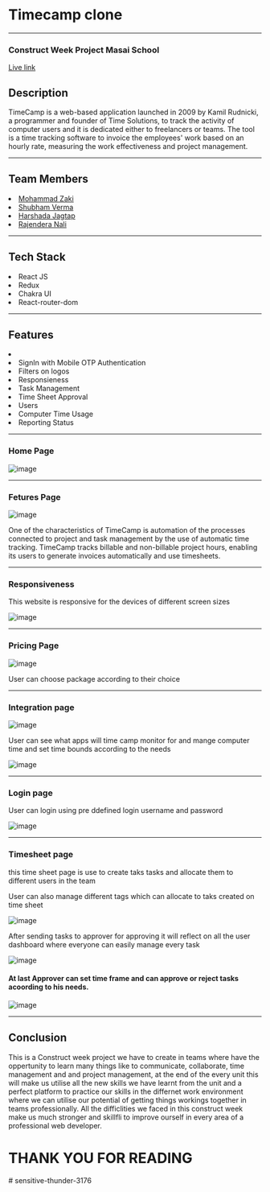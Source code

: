<h1>Timecamp clone</h1> 
<hr>
<h3>
Construct Week Project Masai School
</h3>
<a href="https://sensitive-thunder-3176.vercel.app/">Live link</a>

<h2>Description</h2>
<p>
TimeCamp is a web-based application launched in 2009 by Kamil Rudnicki, a programmer and founder of Time Solutions, to track the activity of computer users and it is dedicated either to freelancers or teams. The tool is a time tracking software to invoice the employees' work based on an hourly rate, measuring the work effectiveness and project management.
</p>
<hr/>
<h2>Team Members</h2>


<li>
<a href="https://www.linkedin.com/in/mohammad-zaki-b48821158/">Mohammad Zaki</a>
</li>
<li>
<a href="https://www.linkedin.com/in/shubham-verma-78768a157/">Shubham Verma</a>
</li>
<li>
<a href="https://www.linkedin.com/in/harshada-jagtap-88334a192/">Harshada Jagtap</a>
</li>
<li>
<a href="https://www.linkedin.com/in/rajendra-nali-760762170/">Rajendera Nali</a>
</li>


<hr/>
<h2>Tech Stack</h2>

<li>React JS</li>
<li>Redux</li>
<li>Chakra UI</li>
<li>React-router-dom</li>

<hr/>

<h2>Features</h2>
<li>
<li>SignIn with Mobile OTP Authentication</li>
<li>Filters on logos</li>
<li>Responsieness</li>
<li>Task Management</li>
<li>Time Sheet Approval</li>
<li>Users</li>
<li>Computer Time Usage</li>
<li>Reporting Status</li>



<hr/>
<h3>Home Page</h3>

![image](https://user-images.githubusercontent.com/94439105/187070549-994692ab-aa7e-4f4f-b608-9460b5a7add3.png)

<hr/>
<h3>
Fetures Page
</h3>

![image](https://user-images.githubusercontent.com/94439105/187070700-bd9a0328-1dd2-44f5-a53b-5e4e60df9506.png)

<p>
One of the characteristics of TimeCamp is automation of the processes connected to project and task management by the use of automatic time tracking. TimeCamp tracks billable and non-billable project hours, enabling its users to generate invoices automatically and use timesheets.
</p>

<hr/>
<h3>Responsiveness</h3>
<p>This website is responsive for the devices of different screen sizes</p>

![image](https://user-images.githubusercontent.com/94439105/187070740-86cff3a0-47be-476d-a1c1-ffb61758a5cc.png)

<hr/>
<h3>Pricing Page</h3> 

![image](https://user-images.githubusercontent.com/94439105/187070784-90b3f5ee-1f47-45ba-9f04-63209b0199a3.png)
<p>User can choose package according to their choice</p>

<hr/>
<h3>Integration page</h3>

![image](https://user-images.githubusercontent.com/94439105/187070847-ce94f36f-82dd-4432-a028-7d64feda482d.png)

<p>User can see what apps will time camp monitor for and mange computer time and set time bounds according to the needs</p>

![image](https://user-images.githubusercontent.com/94439105/187070873-dbf9bef6-3788-4da9-a5d3-673e9a470ad9.png)

<hr/>
<h3>Login page</h3>

<p>User can login using pre ddefined login username and password</p>

![image](https://user-images.githubusercontent.com/94439105/187070899-f646db73-11c8-4523-bc17-bb93c130047d.png)

<hr/>
<h3>Timesheet page</h3>
<p>
this time sheet page is use to create taks  tasks and allocate them to different users in the team
</p>

<p>User can also manage different tags which can allocate to taks created on time sheet</p>

![image](https://user-images.githubusercontent.com/94439105/187070939-1608866d-4b8b-49bd-80c0-560fb768e391.png)

<p>After sending tasks to approver for approving 
it will reflect on all the user dashboard where everyone can easily manage every task
</p>

![image](https://user-images.githubusercontent.com/94439105/187070946-282d833d-5995-4a94-aca3-06e0f80082bf.png)

<h4>At last Approver can set time frame and can approve or reject tasks acoording to his needs.</h4>

![image](https://user-images.githubusercontent.com/94439105/187070977-eea20e4e-0595-4ab0-a33b-8cb0336e1cd8.png)

<hr/>
<h2>Conclusion</h2>
<p>
This is a Construct week project we have to create in  teams where have the oppertunity to learn many things like to communicate, collaborate, time management and and project management, at the end of the every unit this will make us utilise all the new skills we have learnt from the unit and a perfect platform to practice our skills in the differnet work environment where we can utilise our potential of getting things workings together in teams professionally. All the difficlities we faced in this construct week make us much stronger and skillfli to improve ourself in every area of a professional web developer.

</p>
<h1>THANK YOU FOR READING</h1>
# sensitive-thunder-3176
